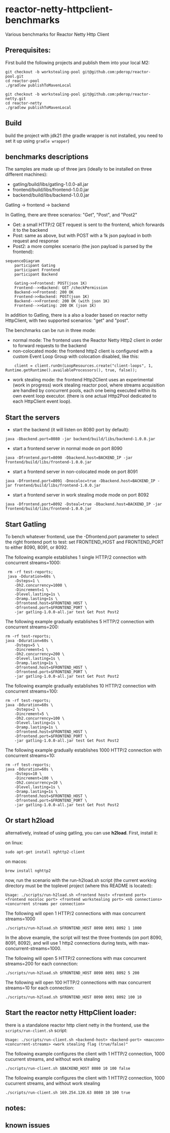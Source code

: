 # reactor-netty-httpclient-benchmarks

Various benchmarks for Reactor Netty Http Client

## Prerequisites:
First build the following projects and publish them into your local M2:

```
git checkout -b workstealing-pool git@github.com:pderop/reactor-pool.git
cd reactor-pool
./gradlew publishToMavenLocal

git checkout -b workstealing-pool git@github.com:pderop/reactor-netty.git
cd reactor-netty
./gradlew publishToMavenLocal
```

## Build

build the project with jdk21 (the gradle wrapper is not installed, you need to set it up using `gradle wrapper`)

## benchmarks descriptions

The samples are made up of three jars (ideally to be installed on three different machines):

- gatling/build/libs/gatling-1.0.0-all.jar
- frontend/build/libs/frontend-1.0.0.jar
- backend/build/libs/backend-1.0.0.jar

Gatling -> frontend -> backend

In Gatling, there are three scenarios: "Get", "Post", and "Post2"
- Get: a small HTTP/2 GET request is sent to the frontend, which forwards it to the backend
- Post: same as above, but with POST with a 1k json payload in both request and response
- Post2: a more complex scenario (the json payload is parsed by the frontend):

```mermaid
sequenceDiagram
    participant Gating
    participant Frontend
    participant Backend

    Gating->>Frontend: POST(json 1K)
    Frontend-->>Backend: GET /checkPermission
    Backend->>Frontend: 200 OK
    Frontend->>Backend: POST(json 1K)
    Backend-->>Frontend: 200 OK (with json 1K)
    Frontend-->>Gating: 200 OK (json 1K)
```

In addition to Gatling, there is a also a loader based on reactor netty HttpClient, with two supported scenarios: "get" and "post".

The benchmarks can be run in three mode:

- normal mode: The frontend uses the Reactor Netty Http2 client in order to forward requests to the backend
- non-colocated mode: the frontend http2 client is configured with a custom Event Loop Group with colocation disabled, like this:
```
    client = client.runOn(LoopResources.create("client-loops", 1, Runtime.getRuntime().availableProcessors(), true, false));
```
- work stealing mode: the frontend Http2Client uses an experimental (work in progress) work stealing reactor pool, where streams acquisition 
are handled by concurrent pools, each one being executed within its own event loop executor.
(there is one actual Http2Pool dedicated to each HttpClient event loop). 

## Start the servers

- start the backend (it will listen on 8080 port by default):
```
java -Dbackend.port=8080 -jar backend/build/libs/backend-1.0.0.jar
```

- start a frontend server in normal mode on port 8090
```
java -Dfrontend.port=8090 -Dbackend.host=BACKEND_IP -jar frontend/build/libs/frontend-1.0.0.jar
```

- start a frontend server in non-colocated mode on port 8091
```
java -Dfrontend.port=8091 -Dnocoloc=true -Dbackend.host=BACKEND_IP -jar frontend/build/libs/frontend-1.0.0.jar
```

- start a frontend server in work stealing mode mode on port 8092
```
java -Dfrontend.port=8092 -Dsteal=true -Dbackend.host=BACKEND_IP -jar frontend/build/libs/frontend-1.0.0.jar
```

## Start Gatling

To bench whatever frontend, use the -Dfrontend.port parameter to select the right frontend port to test:
set FRONTEND_HOST and FRONTEND_PORT to either 8090, 8091, or 8092.

The following example establishes 1 single HTTP/2 connection with concurrent streams=1000:

```
 rm -rf test-reports; 
 java -Dduration=60s \
    -Dsteps=1 \
    -Dh2.concurrency=1000 \
    -Dincrement=1 \
    -Dlevel.lasting=1s \
    -Dramp.lasting=1s \
    -Dfrontend.host=$FRONTEND_HOST \
    -Dfrontend.port=$FRONTEND_PORT \
    -jar gatling-1.0.0-all.jar test Get Post Post2
```

The following example gradually establishes 5 HTTP/2 connection with concurrent streams=200:
```
rm -rf test-reports; 
java -Dduration=60s \
    -Dsteps=5 \
    -Dincrement=1 \
    -Dh2.concurrency=200 \
    -Dlevel.lasting=1s \
    -Dramp.lasting=1s \
    -Dfrontend.host=$FRONTEND_HOST \
    -Dfrontend.port=$FRONTEND_PORT \
    -jar gatling-1.0.0-all.jar test Get Post Post2
```

The following example gradually establishes 10 HTTP/2 connection with concurrent streams=100:
```
rm -rf test-reports; 
java -Dduration=60s \
    -Dsteps=2 \
    -Dincrement=5 \
    -Dh2.concurrency=100 \
    -Dlevel.lasting=1s \
    -Dramp.lasting=1s \
    -Dfrontend.host=$FRONTEND_HOST \
    -Dfrontend.port=$FRONTEND_PORT \
    -jar gatling-1.0.0-all.jar test Get Post Post2
```

The following example gradually establishes 1000 HTTP/2 connection with concurrent streams=10:
```
rm -rf test-reports; 
java -Dduration=60s \
    -Dsteps=10 \
    -Dincrement=100 \
    -Dh2.concurrency=10 \
    -Dlevel.lasting=1s \
    -Dramp.lasting=1s \
    -Dfrontend.host=$FRONTEND_HOST \
    -Dfrontend.port=$FRONTEND_PORT \
    -jar gatling-1.0.0-all.jar test Get Post Post2
```

## Or start h2load

alternatively, instead of using gatling, you can use **h2load**. First, install it:

on linux:
```
sudo apt-get install nghttp2-client
```

on macos:
```
brew install nghttp2
```

now, run the scenario with the run-h2load.sh script (the current working directory must be the toplevel project (where this README is located):
```
Usage: ./scripts/run-h2load.sh <frontend host> <frontend port> <frontend nocoloc port> <frontend workstealing port> <nb connections> <concurrent streams per connection>
```

The following will open 1 HTTP/2 connections with max concurrent streams=1000
```
./scripts/run-h2load.sh $FRONTEND_HOST 8090 8091 8092 1 1000
```
In the above example, the script will test the three frontends (on port 8090, 8091, 8092), and will use 1 http2 connections during tests, with max-concurrent-streams=1000.

The following will open 5 HTTP/2 connections with max concurrent streams=200 for each connection:
```
./scripts/run-h2load.sh $FRONTEND_HOST 8090 8091 8092 5 200
```

The following will open 100 HTTP/2 connections with max concurrent streams=10 for each connection:
```
./scripts/run-h2load.sh $FRONTEND_HOST 8090 8091 8092 100 10
```

## Start the reactor netty HttpClient loader:

there is a standalone reactor http client netty in the frontend, use the `scripts/run-client.sh` script:

```
Usage: ./scripts/run-client.sh <backend-host> <backend-port> <maxconn> <concurrent-streams> <work stealing flag (true/false)"
```

The following example configures the client with 1 HTTP/2 connection, 1000 cucurrent streams, and without work stealing
```
./scripts/run-client.sh $BACKEND_HOST 8080 10 100 false
```

The following example configures the client with 1 HTTP/2 connection, 1000 cucurrent streams, and without work stealing
```
./scripts/run-client.sh 169.254.120.63 8080 10 100 true
```

## notes: 

## known issues
